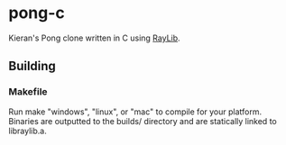 # pong-c
Kieran's Pong clone written in C using [RayLib](https://github.com/raysan5/raylib).

## Building
### Makefile 
Run make "windows", "linux", or "mac" to compile for your platform. Binaries are outputted to the builds/ directory and are statically linked to libraylib.a.

